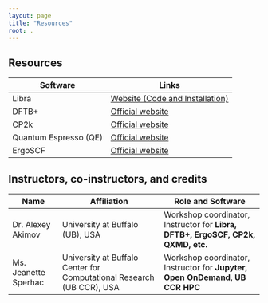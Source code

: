 ```yaml
---
layout: page
title: "Resources"
root: .
---
```


## Resources

| Software | Links |
|----------|-------|
| Libra | [Website (Code and Installation)](https://github.com/Quantum-Dynamics-Hub/libra-code/tree/devel) | [Website (general description, tutorials, old installation)](https://quantum-dynamics-hub.github.io/libra/index.html) |   [Tutorials](https://github.com/compchem-cybertraining/Tutorials_Libra) |
| DFTB+  | [Official website](https://dftbplus.org) | [Official manual (v20.2)](https://dftbplus.org/fileadmin/DFTBPLUS/public/dftbplus/latest/manual.pdf) | [DFTB parameters](https://dftb.org/parameters) | [CompChem CyberTraining examples](https://github.com/compchem-cybertraining/Tutorials_DFTB_plus) |
| CP2k | [Official website](https://www.cp2k.org/) | [Input manual](https://manual.cp2k.org/#gsc.tab=0) |[CompChem CyberTraining examples](https://github.com/compchem-cybertraining/Tutorials_CP2K) |
| Quantum Espresso (QE) | [Official website](https://www.quantum-espresso.org/) | [Input parameters, PW.x](https://www.quantum-espresso.org/Doc/INPUT_PW.html) |  [Pseudopotentials](https://www.quantum-espresso.org/pseudopotentials) | [CompChem CyberTraining examples](https://github.com/compchem-cybertraining/Tutorials_QE_and_eQE) |
| ErgoSCF | [Official website](http://www.ergoscf.org/) | [CompChem CyberTraining examples](https://github.com/compchem-cybertraining/Tutorials_ErgoSCF)


## Instructors, co-instructors, and credits

| Name | Affiliation | Role and Software |
|------|-----------------------|-------------------|
| Dr. Alexey Akimov | University at Buffalo (UB), USA | Workshop coordinator, Instructor for **Libra, DFTB+, ErgoSCF, CP2k, QXMD, etc.** |
| Ms. Jeanette Sperhac | University at Buffalo Center for Computational Research (UB CCR), USA | Workshop coordinator, Instructor for **Jupyter, Open OnDemand, UB CCR HPC** |











